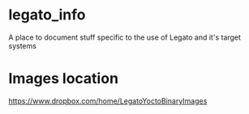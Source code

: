 # legato_info
A place to document stuff specific to the use of Legato and it's target systems

# Images location

https://www.dropbox.com/home/LegatoYoctoBinaryImages

